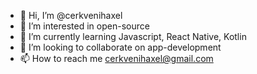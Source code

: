 - 👋 Hi, I’m @cerkvenihaxel
- 👀 I’m interested in open-source 
- 🌱 I’m currently learning Javascript, React Native, Kotlin
- 💞️ I’m looking to collaborate on app-development
- 📫 How to reach me cerkvenihaxel@gmail.com


